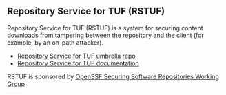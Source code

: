 ## Repository Service for TUF (RSTUF)

Repository Service for TUF (RSTUF) is a system for securing content downloads
from tampering between the repository and the client (for example, by an
on-path attacker).

* [Repository Service for TUF umbrella repo](https://github.com/repository-service-tuf)
* [Repository Service for TUF documentation](https://repository-service-tuf.readthedocs.io)


RSTUF is sponsored by [OpenSSF Securing Software Repositories Working Group](https://github.com/ossf/wg-securing-software-repos)

<!--

**Here are some ideas to get you started:**

🙋‍♀️ A short introduction - what is your organization all about?
🌈 Contribution guidelines - how can the community get involved?
👩‍💻 Useful resources - where can the community find your docs? Is there anything else the community should know?
🍿 Fun facts - what does your team eat for breakfast?
🧙 Remember, you can do mighty things with the power of [Markdown](https://docs.github.com/github/writing-on-github/getting-started-with-writing-and-formatting-on-github/basic-writing-and-formatting-syntax)
-->
